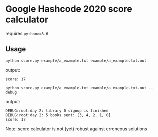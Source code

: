 # Google Hashcode 2020 score calculator

requires `python>=3.6`

## Usage

`python score.py example/a_example.txt example/a_example.txt.out`

output:

```
score: 17
```

`python score.py example/a_example.txt example/a_example.txt.out --debug`

output:

```
DEBUG:root:day 2: library 0 signup is finished
DEBUG:root:day 2: 5 books sent: [3, 4, 2, 1, 0]
score: 17
```

Note: score calculator is not (yet) robust against erroneous solutions
